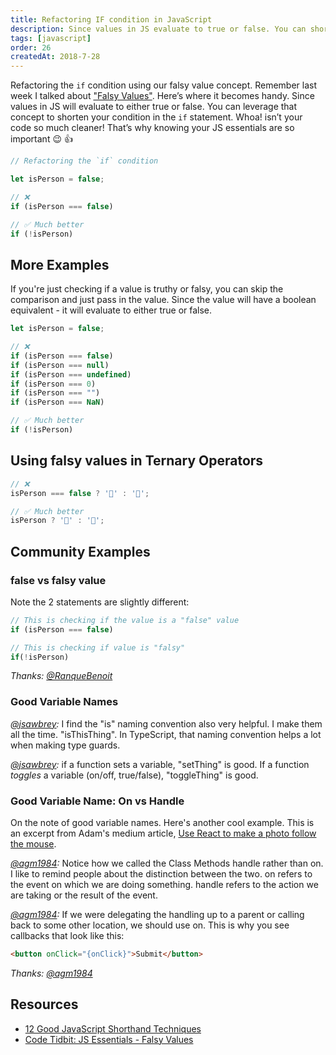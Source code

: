 ```yaml
---
title: Refactoring IF condition in JavaScript
description: Since values in JS evaluate to true or false. You can shorten your condition in the `if` statement. Remember my Falsy Values post last week. This is where it comes in handy
tags: [javascript]
order: 26
createdAt: 2018-7-28
---
```


Refactoring the `if` condition using our falsy value concept. Remember last week I talked about ["Falsy Values"](http://www.samanthaming.com/tidbits/25-js-essentials-falsy-values). Here’s where it becomes handy. Since values in JS will evaluate to either true or false. You can leverage that concept to shorten your condition in the `if` statement. Whoa! isn’t your code so much cleaner! That’s why knowing your JS essentials are so important 😉 👍

```javascript
// Refactoring the `if` condition

let isPerson = false;

// ❌
if (isPerson === false)

// ✅ Much better
if (!isPerson)
```

## More Examples

If you're just checking if a value is truthy or falsy, you can skip the comparison and just pass in the value. Since the value will have a boolean equivalent - it will evaluate to either true or false.

```javascript
let isPerson = false;

// ❌
if (isPerson === false)
if (isPerson === null)
if (isPerson === undefined)
if (isPerson === 0)
if (isPerson === "")
if (isPerson === NaN)

// ✅ Much better
if (!isPerson)
```

## Using falsy values in Ternary Operators

```javascript
// ❌
isPerson === false ? '👻' : '🙂';

// ✅ Much better
isPerson ? '👻' : '🙂';
```

## Community Examples

### false vs falsy value

Note the 2 statements are slightly different:

```javascript
// This is checking if the value is a "false" value
if (isPerson === false)

// This is checking if value is "falsy"
if(!isPerson)
```

_Thanks: [@RanqueBenoit](https://twitter.com/RanqueBenoit/status/1023284890723393541)_

### Good Variable Names

_[@jsawbrey](https://twitter.com/jsawbrey/status/1023306248542871552):_ I find the "is" naming convention also very helpful. I make them all the time. "isThisThing". In TypeScript, that naming convention helps a lot when making type guards.

_[@jsawbrey](https://twitter.com/jsawbrey/status/1023306248542871552):_ if a function sets a variable, "setThing" is good. If a function _toggles_ a variable (on/off, true/false), "toggleThing" is good.

### Good Variable Name: On vs Handle

On the note of good variable names. Here's another cool example. This is an excerpt from Adam's medium article, [Use React to make a photo follow the mouse](https://medium.com/@agm1984/use-react-to-make-a-photo-follow-the-mouse-aka-transform-perspective-or-tilt-7c38f1b3a623).

_[@agm1984](https://twitter.com/agm1984/status/1023362508772401152):_ Notice how we called the Class Methods handle rather than on. I like to remind people about the distinction between the two. on refers to the event on which we are doing something. handle refers to the action we are taking or the result of the event.

_[@agm1984](https://twitter.com/agm1984/status/1023362508772401152):_ If we were delegating the handling up to a parent or calling back to some other location, we should use on. This is why you see callbacks that look like this:

```html
<button onClick="{onClick}">Submit</button>
```

_Thanks: [@agm1984](https://twitter.com/agm1984/status/1023362508772401152)_

## Resources

- [12 Good JavaScript Shorthand Techniques](https://hackernoon.com/12-amazing-javascript-shorthand-techniques-fef16cdbc7fe)
- [Code Tidbit: JS Essentials - Falsy Values](http://www.samanthaming.com/tidbits/25-js-essentials-falsy-values)
